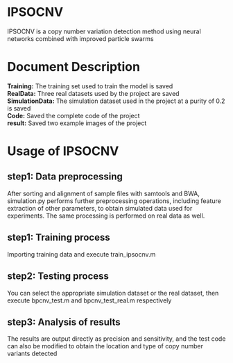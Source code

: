 # IPSOCNV
IPSOCNV is a copy number variation detection method using neural networks combined with improved particle swarms

# Document Description

**Training:** The training set used to train the model is saved<br>
**RealData:** Three real datasets used by the project are saved<br>
**SimulationData:** The simulation dataset used in the project at a purity of 0.2 is saved<br>
**Code:** Saved the complete code of the project<br>
**result:** Saved two example images of the project<br>

# Usage of IPSOCNV
## step1: Data preprocessing
After sorting and alignment of sample files with samtools and BWA, simulation.py performs further preprocessing operations, including feature extraction of other parameters, to obtain simulated data used for experiments. The same processing is performed on real data as well.
## step1: Training process
Importing training data and execute train_ipsocnv.m
## step2: Testing process
You can select the appropriate simulation dataset or the real dataset, then execute bpcnv_test.m and bpcnv_test_real.m respectively
## step3: Analysis of results
The results are output directly as precision and sensitivity, and the test code can also be modified to obtain the location and type of copy number variants detected
